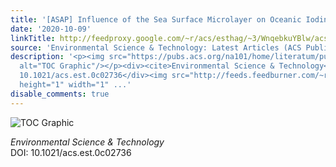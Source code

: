 ```yaml
---
title: '[ASAP] Influence of the Sea Surface Microlayer on Oceanic Iodine Emissions'
date: '2020-10-09'
linkTitle: http://feedproxy.google.com/~r/acs/esthag/~3/WnqebkuYBlw/acs.est.0c02736
source: 'Environmental Science & Technology: Latest Articles (ACS Publications)'
description: '<p><img src="https://pubs.acs.org/na101/home/literatum/publisher/achs/journals/content/esthag/0/esthag.ahead-of-print/acs.est.0c02736/20201009/images/medium/es0c02736_0006.gif"
  alt="TOC Graphic"/></p><div><cite>Environmental Science & Technology</cite></div><div>DOI:
  10.1021/acs.est.0c02736</div><img src="http://feeds.feedburner.com/~r/acs/esthag/~4/WnqebkuYBlw"
  height="1" width="1" ...'
disable_comments: true
---
```

<p><img src="https://pubs.acs.org/na101/home/literatum/publisher/achs/journals/content/esthag/0/esthag.ahead-of-print/acs.est.0c02736/20201009/images/medium/es0c02736_0006.gif" alt="TOC Graphic"/></p><div><cite>Environmental Science & Technology</cite></div><div>DOI: 10.1021/acs.est.0c02736</div><img src="http://feeds.feedburner.com/~r/acs/esthag/~4/WnqebkuYBlw" height="1" width="1" ...